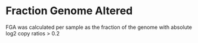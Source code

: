 # Fraction Genome Altered
FGA was calculated per sample as the fraction of the genome with absolute log2 copy ratios > 0.2
